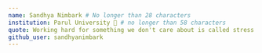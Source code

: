 ```yaml
---
name: Sandhya Nimbark # No longer than 28 characters
institution: Parul University 🚩 # no longer than 58 characters
quote: Working hard for something we don't care about is called stress working hard for something we love is called passion # no longer than 100 characters, avoid using quotes(") to guarantee the format remains the same.
github_user: sandhyanimbark
---
```


